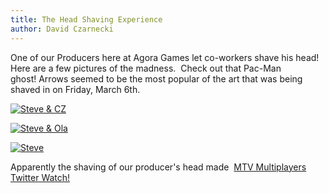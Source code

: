 ```yaml
---
title: The Head Shaving Experience
author: David Czarnecki
---
```

One of our Producers here at Agora Games let co-workers shave his head! Here are a few pictures of the madness.  Check out that Pac-Man ghost! Arrows seemed to be the most popular of the art that was being shaved in on Friday, March 6th.

[ ![](/uploads/2009/03/001.jpg "Steve & CZ") ](/uploads/2009/03/001.jpg)

[ ![](/uploads/2009/03/002.jpg "Steve & Ola") ](/uploads/2009/03/002.jpg)

[ ![](/uploads/2009/03/003.jpg "Steve") ](/uploads/2009/03/003.jpg)

Apparently the shaving of our producer's head made  [MTV Multiplayers Twitter Watch!](http://multiplayerblog.mtv.com/2009/03/05/game-developer-twitter-report-shaved-heads-watchmen-more/)
